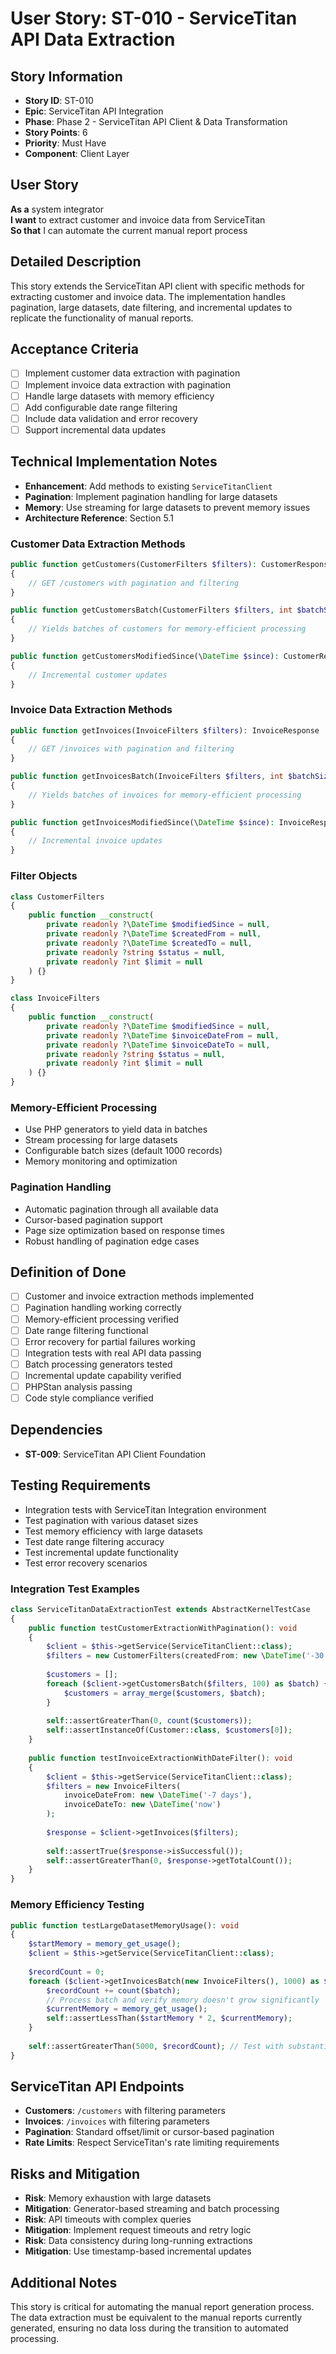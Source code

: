 # User Story: ST-010 - ServiceTitan API Data Extraction

## Story Information
- **Story ID**: ST-010
- **Epic**: ServiceTitan API Integration
- **Phase**: Phase 2 - ServiceTitan API Client & Data Transformation
- **Story Points**: 6
- **Priority**: Must Have
- **Component**: Client Layer

## User Story
**As a** system integrator  
**I want** to extract customer and invoice data from ServiceTitan  
**So that** I can automate the current manual report process

## Detailed Description
This story extends the ServiceTitan API client with specific methods for extracting customer and invoice data. The implementation handles pagination, large datasets, date filtering, and incremental updates to replicate the functionality of manual reports.

## Acceptance Criteria
- [ ] Implement customer data extraction with pagination
- [ ] Implement invoice data extraction with pagination
- [ ] Handle large datasets with memory efficiency
- [ ] Add configurable date range filtering
- [ ] Include data validation and error recovery
- [ ] Support incremental data updates

## Technical Implementation Notes
- **Enhancement**: Add methods to existing `ServiceTitanClient`
- **Pagination**: Implement pagination handling for large datasets
- **Memory**: Use streaming for large datasets to prevent memory issues
- **Architecture Reference**: Section 5.1

### Customer Data Extraction Methods
```php
public function getCustomers(CustomerFilters $filters): CustomerResponse
{
    // GET /customers with pagination and filtering
}

public function getCustomersBatch(CustomerFilters $filters, int $batchSize = 1000): \Generator
{
    // Yields batches of customers for memory-efficient processing
}

public function getCustomersModifiedSince(\DateTime $since): CustomerResponse
{
    // Incremental customer updates
}
```

### Invoice Data Extraction Methods
```php
public function getInvoices(InvoiceFilters $filters): InvoiceResponse
{
    // GET /invoices with pagination and filtering
}

public function getInvoicesBatch(InvoiceFilters $filters, int $batchSize = 1000): \Generator
{
    // Yields batches of invoices for memory-efficient processing
}

public function getInvoicesModifiedSince(\DateTime $since): InvoiceResponse
{
    // Incremental invoice updates
}
```

### Filter Objects
```php
class CustomerFilters
{
    public function __construct(
        private readonly ?\DateTime $modifiedSince = null,
        private readonly ?\DateTime $createdFrom = null,
        private readonly ?\DateTime $createdTo = null,
        private readonly ?string $status = null,
        private readonly ?int $limit = null
    ) {}
}

class InvoiceFilters
{
    public function __construct(
        private readonly ?\DateTime $modifiedSince = null,
        private readonly ?\DateTime $invoiceDateFrom = null,
        private readonly ?\DateTime $invoiceDateTo = null,
        private readonly ?string $status = null,
        private readonly ?int $limit = null
    ) {}
}
```

### Memory-Efficient Processing
- Use PHP generators to yield data in batches
- Stream processing for large datasets
- Configurable batch sizes (default 1000 records)
- Memory monitoring and optimization

### Pagination Handling
- Automatic pagination through all available data
- Cursor-based pagination support
- Page size optimization based on response times
- Robust handling of pagination edge cases

## Definition of Done
- [ ] Customer and invoice extraction methods implemented
- [ ] Pagination handling working correctly
- [ ] Memory-efficient processing verified
- [ ] Date range filtering functional
- [ ] Error recovery for partial failures working
- [ ] Integration tests with real API data passing
- [ ] Batch processing generators tested
- [ ] Incremental update capability verified
- [ ] PHPStan analysis passing
- [ ] Code style compliance verified

## Dependencies
- **ST-009**: ServiceTitan API Client Foundation

## Testing Requirements
- Integration tests with ServiceTitan Integration environment
- Test pagination with various dataset sizes
- Test memory efficiency with large datasets
- Test date range filtering accuracy
- Test incremental update functionality
- Test error recovery scenarios

### Integration Test Examples
```php
class ServiceTitanDataExtractionTest extends AbstractKernelTestCase
{
    public function testCustomerExtractionWithPagination(): void
    {
        $client = $this->getService(ServiceTitanClient::class);
        $filters = new CustomerFilters(createdFrom: new \DateTime('-30 days'));
        
        $customers = [];
        foreach ($client->getCustomersBatch($filters, 100) as $batch) {
            $customers = array_merge($customers, $batch);
        }
        
        self::assertGreaterThan(0, count($customers));
        self::assertInstanceOf(Customer::class, $customers[0]);
    }
    
    public function testInvoiceExtractionWithDateFilter(): void
    {
        $client = $this->getService(ServiceTitanClient::class);
        $filters = new InvoiceFilters(
            invoiceDateFrom: new \DateTime('-7 days'),
            invoiceDateTo: new \DateTime('now')
        );
        
        $response = $client->getInvoices($filters);
        
        self::assertTrue($response->isSuccessful());
        self::assertGreaterThan(0, $response->getTotalCount());
    }
}
```

### Memory Efficiency Testing
```php
public function testLargeDatasetMemoryUsage(): void
{
    $startMemory = memory_get_usage();
    $client = $this->getService(ServiceTitanClient::class);
    
    $recordCount = 0;
    foreach ($client->getInvoicesBatch(new InvoiceFilters(), 1000) as $batch) {
        $recordCount += count($batch);
        // Process batch and verify memory doesn't grow significantly
        $currentMemory = memory_get_usage();
        self::assertLessThan($startMemory * 2, $currentMemory);
    }
    
    self::assertGreaterThan(5000, $recordCount); // Test with substantial dataset
}
```

## ServiceTitan API Endpoints
- **Customers**: `/customers` with filtering parameters
- **Invoices**: `/invoices` with filtering parameters
- **Pagination**: Standard offset/limit or cursor-based pagination
- **Rate Limits**: Respect ServiceTitan's rate limiting requirements

## Risks and Mitigation
- **Risk**: Memory exhaustion with large datasets
- **Mitigation**: Generator-based streaming and batch processing
- **Risk**: API timeouts with complex queries
- **Mitigation**: Implement request timeouts and retry logic
- **Risk**: Data consistency during long-running extractions
- **Mitigation**: Use timestamp-based incremental updates

## Additional Notes
This story is critical for automating the manual report generation process. The data extraction must be equivalent to the manual reports currently generated, ensuring no data loss during the transition to automated processing.
